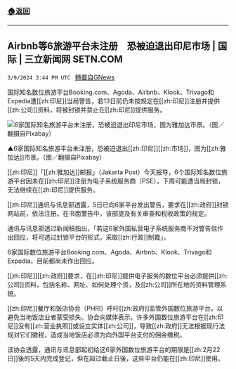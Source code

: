 ###  [:house:返回](README.md)
---


## Airbnb等6旅游平台未注册　恐被迫退出印尼市场 | 国际 | 三立新闻网  SETN.COM
`3/9/2024 3:44 PM UTC ` [轉載自GNews](https://gnews.org/articles/2380162)

国际知名数位旅游平台Booking.com、Agoda、Airbnb、Klook、Trivago和Expedia遭[[zh:印尼]]当局警告，若13日前仍未按规定在[[zh:印尼]]注册并提供[[zh:公司]]资料，将被封锁并禁止在[[zh:印尼]]提供服务。

![6家国际知名旅游平台未注册，恐被迫退出印尼市场，图为雅加达市景。（图／翻摄自Pixabay）](https://attach.setn.com/newsimages/2020/05/29/2581560-PH.jpg "6家国际知名旅游平台未注册，恐被迫退出印尼市场，图为雅加达市景。（图／翻摄自Pixabay）")

▲6家国际知名旅游平台未注册，恐被迫退出[[zh:印尼]][[zh:市场]]，图为[[zh:雅加达]]市景。（图／翻摄自Pixabay）

[[zh:印尼]]「[[zh:雅加达]]邮报」（Jakarta Post）今天报导，6个国际知名数位旅游平台因未在[[zh:印尼]]注册为电子系统服务商（PSE），下周可能遭当局封锁，无法继续在[[zh:印尼]]提供服务。

[[zh:印尼]]通讯与讯息部透露，5日已向6家平台发出警告，要求在[[zh:政府]]封锁网站前，依法注册。在书面警告中，该部提及有关审查和税收政策的规定。

通讯与讯息部透过新闻稿指出，「若这6家外国私营电子系统服务商不对警告信作出回应，将可透过封锁平台的形式，采取[[zh:行政]]制裁」。

6家国际数位旅游平台Booking.com、Agoda、Airbnb、Klook、Trivago和Expedia，目前都尚未作出回应。

[[zh:印尼]][[zh:政府]]要求，在[[zh:印尼]]提供电子服务的数位平台必须提供[[zh:公司]]资料，包括名称、网址、如何处理个资，及[[zh:公司]]所在地的资料管理系统。

[[zh:印尼]]餐厅和饭店协会（PHRI）呼吁[[zh:政府]]监管外国数位旅游平台，以避免当地饭店业者蒙受损失。协会向媒体表示，许多外国数位旅游平台在[[zh:印尼]]没有[[zh:营业执照]]或设立实体[[zh:公司]]，导致[[zh:政府]]无法根据现行法规对它们徵税，造成当地饭店必须为向外国平台支付的佣金缴税。

该协会透露，通讯与讯息部起初给这6家外国数位旅游平台的期限是[[zh:2月22日]]後的5天内完成登记，但在超过截止日後，这些平台仍能在[[zh:印尼]]使用。
